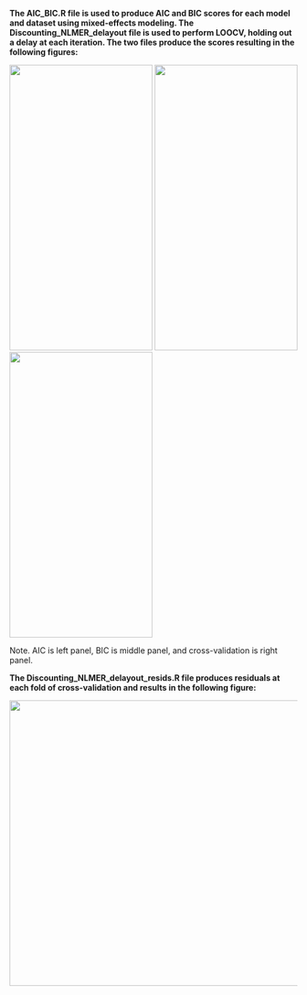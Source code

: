 **The AIC_BIC.R file is used to produce AIC and BIC scores for each model and dataset using mixed-effects modeling. The Discounting_NLMER_delayout file is used to perform LOOCV, holding out a delay at each iteration. 
The two files produce the scores resulting in the following figures:**

<img src="https://github.com/bailejor/DiscountLOOCV/assets/4589448/6eb1641f-8c95-451e-b60e-f07f6843c123" width="250" height="500"> <img src="https://github.com/bailejor/DiscountLOOCV/assets/4589448/277d0eeb-ae00-43b8-9dcc-d83d75fcf535" width="250" height="500"> <img src="https://github.com/bailejor/DiscountLOOCV/assets/4589448/e12a82bd-862c-40ad-a0b9-29605cf6d594" width="250" height="500">

Note. AIC is left panel, BIC is middle panel, and cross-validation is right panel.


**The Discounting_NLMER_delayout_resids.R file produces residuals at each fold of cross-validation and results in the following figure:**

<img src="https://github.com/bailejor/DiscountLOOCV/assets/4589448/5945b930-fcae-44d5-b967-6aa5a50d6a7f" width="750" height="500">

